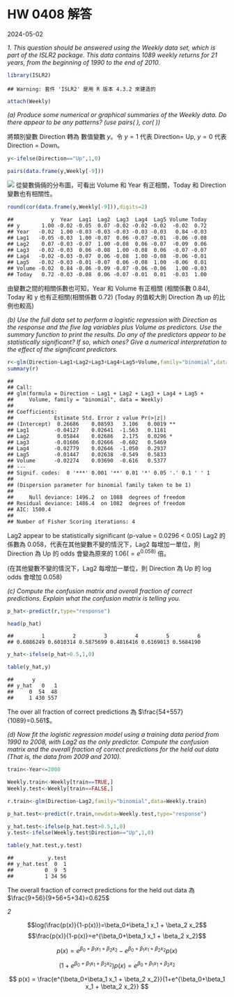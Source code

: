 HW 0408 解答
================
2024-05-02

*1. This question should be answered using the Weekly data set, which is
part of the ISLR2 package. This data contains 1089 weekly returns for 21
years, from the beginning of 1990 to the end of 2010.*

``` r
library(ISLR2)
```

    ## Warning: 套件 'ISLR2' 是用 R 版本 4.3.2 來建造的

``` r
attach(Weekly)
```

*(a) Produce some numerical or graphical summaries of the Weekly data.
Do there appear to be any patterns? (use pairs( ), cor( ))*

將類別變數 Direction 轉為 數值變數 $y$。令 $y = 1$ 代表 Direction$=$ Up,
$y=0$ 代表 Direction $=$ Down。

``` r
y<-ifelse(Direction=="Up",1,0)
```

``` r
pairs(data.frame(y,Weekly[-9]))
```

![](HW0408-Solution_files/figure-gfm/unnamed-chunk-3-1.png)<!-- -->
從變數倆倆的分布圖，可看出 Volume 和 Year 有正相關，Today 和 Direction
變數也有相關性。

``` r
round(cor(data.frame(y,Weekly[-9])),digits=2)
```

    ##            y  Year  Lag1  Lag2  Lag3  Lag4  Lag5 Volume Today
    ## y       1.00 -0.02 -0.05  0.07 -0.02 -0.02 -0.02  -0.02  0.72
    ## Year   -0.02  1.00 -0.03 -0.03 -0.03 -0.03 -0.03   0.84 -0.03
    ## Lag1   -0.05 -0.03  1.00 -0.07  0.06 -0.07 -0.01  -0.06 -0.08
    ## Lag2    0.07 -0.03 -0.07  1.00 -0.08  0.06 -0.07  -0.09  0.06
    ## Lag3   -0.02 -0.03  0.06 -0.08  1.00 -0.08  0.06  -0.07 -0.07
    ## Lag4   -0.02 -0.03 -0.07  0.06 -0.08  1.00 -0.08  -0.06 -0.01
    ## Lag5   -0.02 -0.03 -0.01 -0.07  0.06 -0.08  1.00  -0.06  0.01
    ## Volume -0.02  0.84 -0.06 -0.09 -0.07 -0.06 -0.06   1.00 -0.03
    ## Today   0.72 -0.03 -0.08  0.06 -0.07 -0.01  0.01  -0.03  1.00

由變數之間的相關係數也可知，Year 和 Volume 有正相關 (相關係數 0.84),
Today 和 y 也有正相關(相關係數 0.72) (Today 的值較大則 Direction 為 up
的比例也較高)

*(b) Use the full data set to perform a logistic regression with
Direction as the response and the five lag variables plus Volume as
predictors. Use the summary function to print the results. Do any of the
predictors appear to be statistically significant? If so, which ones?
Give a numerical interpretation to the effect of the significant
predictors.*

``` r
r<-glm(Direction~Lag1+Lag2+Lag3+Lag4+Lag5+Volume,family="binomial",data=Weekly)
summary(r)
```

    ## 
    ## Call:
    ## glm(formula = Direction ~ Lag1 + Lag2 + Lag3 + Lag4 + Lag5 + 
    ##     Volume, family = "binomial", data = Weekly)
    ## 
    ## Coefficients:
    ##             Estimate Std. Error z value Pr(>|z|)   
    ## (Intercept)  0.26686    0.08593   3.106   0.0019 **
    ## Lag1        -0.04127    0.02641  -1.563   0.1181   
    ## Lag2         0.05844    0.02686   2.175   0.0296 * 
    ## Lag3        -0.01606    0.02666  -0.602   0.5469   
    ## Lag4        -0.02779    0.02646  -1.050   0.2937   
    ## Lag5        -0.01447    0.02638  -0.549   0.5833   
    ## Volume      -0.02274    0.03690  -0.616   0.5377   
    ## ---
    ## Signif. codes:  0 '***' 0.001 '**' 0.01 '*' 0.05 '.' 0.1 ' ' 1
    ## 
    ## (Dispersion parameter for binomial family taken to be 1)
    ## 
    ##     Null deviance: 1496.2  on 1088  degrees of freedom
    ## Residual deviance: 1486.4  on 1082  degrees of freedom
    ## AIC: 1500.4
    ## 
    ## Number of Fisher Scoring iterations: 4

Lag2 appear to be statistically significant (p-value = 0.0296 \< 0.05)
Lag2 的係數為 0.058，代表在其他變數不變的情況下，Lag2 每增加一單位，則
Direction 為 Up 的 odds 會變為原來的 $1.06 (=e^{0.058)}$ 倍。

(在其他變數不變的情況下，Lag2 每增加一單位，則 Direction 為 Up 的 log
odds 會增加 $0.058$)

*(c) Compute the confusion matrix and overall fraction of correct
predictions. Explain what the confusion matrix is telling you.*

``` r
p_hat<-predict(r,type="response")

head(p_hat)
```

    ##         1         2         3         4         5         6 
    ## 0.6086249 0.6010314 0.5875699 0.4816416 0.6169013 0.5684190

``` r
y_hat<-ifelse(p_hat>0.5,1,0)

table(y_hat,y)
```

    ##      y
    ## y_hat   0   1
    ##     0  54  48
    ##     1 430 557

The over all fraction of correct predictions 為
$\frac{54+557}{1089}=0.561$。

*(d) Now fit the logistic regression model using a training data period
from 1990 to 2008, with Lag2 as the only predictor. Compute the
confusion matrix and the overall fraction of correct predictions for the
held out data (That is, the data from 2009 and 2010).*

``` r
train<-Year<=2008

Weekly.train<-Weekly[train==TRUE,]
Weekly.test<-Weekly[train==FALSE,]

r.train<-glm(Direction~Lag2,family="binomial",data=Weekly.train)

p_hat.test<-predict(r.train,newdata=Weekly.test,type="response")

y_hat.test<-ifelse(p_hat.test>0.5,1,0)
y.test<-ifelse(Weekly.test$Direction=="Up",1,0)

table(y_hat.test,y.test)
```

    ##           y.test
    ## y_hat.test  0  1
    ##          0  9  5
    ##          1 34 56

The overall fraction of correct predictions for the held out data 為
$\frac{9+56}{9+56+5+34}=0.625$

*2*

$$log(\frac{p(x)}{1-p(x)})=\beta_0+\beta_1 x_1 + \beta_2 x_2$$
$$\frac{p(x)}{1-p(x)}=e^{\beta_0+\beta_1 x_1 + \beta_2 x_2}$$

$$ p(x) = e^{\beta_0+\beta_1 x_1 + \beta_2 x_2} -e^{\beta_0+\beta_1 x_1 + \beta_2 x_2} p(x)$$

$$ (1+e^{\beta_0+\beta_1 x_1 + \beta_2 x_2}) p(x) = e^{\beta_0+\beta_1 x_1 + \beta_2 x_2} $$

$$ p(x) = \frac{e^{\beta_0+\beta_1 x_1 + \beta_2 x_2}}{1+e^{\beta_0+\beta_1 x_1 + \beta_2 x_2}} $$
